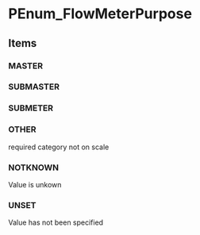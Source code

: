 # PEnum_FlowMeterPurpose

## Items

### MASTER


### SUBMASTER


### SUBMETER


### OTHER
required category not on scale

### NOTKNOWN
Value is unkown

### UNSET
Value has not been specified
